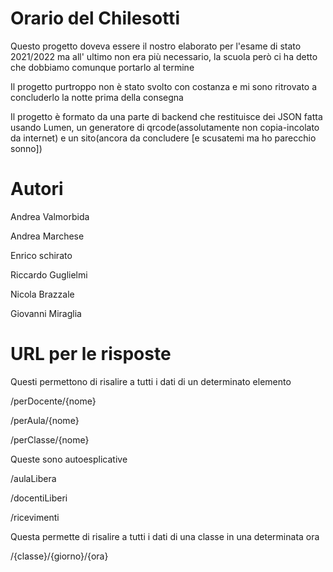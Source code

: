 # Orario del Chilesotti
Questo progetto doveva essere il nostro elaborato per l'esame di stato 2021/2022 ma all' ultimo non era più necessario, la scuola però ci ha detto che dobbiamo comunque portarlo al termine

Il progetto purtroppo non è stato svolto con costanza e mi sono ritrovato a concluderlo la notte prima della consegna

Il progetto è formato da una parte di backend che restituisce dei JSON fatta usando Lumen, un generatore di qrcode(assolutamente non copia-incolato da internet) e un sito(ancora da concludere [e scusatemi ma ho parecchio sonno])




# Autori
Andrea Valmorbida

Andrea Marchese 

Enrico schirato

Riccardo Guglielmi 

Nicola Brazzale

Giovanni Miraglia


# URL per le risposte
Questi permettono di risalire a tutti i dati di un determinato elemento

/perDocente/{nome}

/perAula/{nome}

/perClasse/{nome}



Queste sono autoesplicative

/aulaLibera

/docentiLiberi

/ricevimenti




Questa permette di risalire a tutti i dati di una classe in una determinata ora 

/{classe}/{giorno}/{ora}

